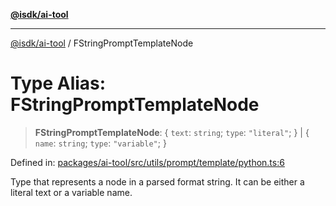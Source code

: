 [**@isdk/ai-tool**](../README.md)

***

[@isdk/ai-tool](../globals.md) / FStringPromptTemplateNode

# Type Alias: FStringPromptTemplateNode

> **FStringPromptTemplateNode**: \{ `text`: `string`; `type`: `"literal"`; \} \| \{ `name`: `string`; `type`: `"variable"`; \}

Defined in: [packages/ai-tool/src/utils/prompt/template/python.ts:6](https://github.com/isdk/ai-tool.js/blob/760349925bceb5de6b4188926a13bfb3f0ce4ced/src/utils/prompt/template/python.ts#L6)

Type that represents a node in a parsed format string. It can be either
a literal text or a variable name.
